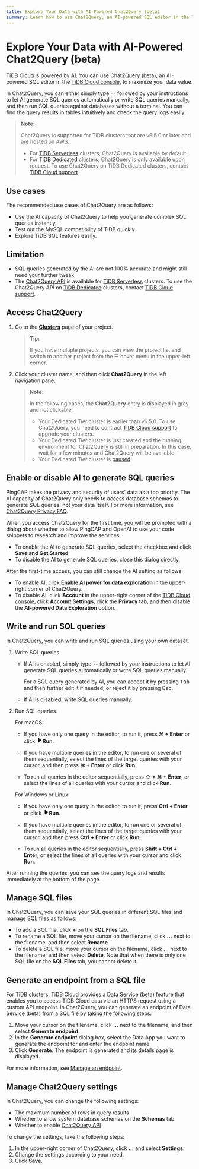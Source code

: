 ```yaml
---
title: Explore Your Data with AI-Powered Chat2Query (beta)
summary: Learn how to use Chat2Query, an AI-powered SQL editor in the TiDB Cloud console, to maximize your data value.
---
```


# Explore Your Data with AI-Powered Chat2Query (beta)

TiDB Cloud is powered by AI. You can use Chat2Query (beta), an AI-powered SQL editor in the [TiDB Cloud console](https://tidbcloud.com/), to maximize your data value.

In Chat2Query, you can either simply type `--` followed by your instructions to let AI generate SQL queries automatically or write SQL queries manually, and then run SQL queries against databases without a terminal. You can find the query results in tables intuitively and check the query logs easily.

> **Note:**
>
> Chat2Query is supported for TiDB clusters that are v6.5.0 or later and are hosted on AWS.
>
> - For [TiDB Serverless](/tidb-cloud/select-cluster-tier.md#tidb-serverless-beta) clusters, Chat2Query is available by default.
> - For [TiDB Dedicated](/tidb-cloud/select-cluster-tier.md#tidb-dedicated) clusters, Chat2Query is only available upon request. To use Chat2Query on TiDB Dedicated clusters, contact [TiDB Cloud support](/tidb-cloud/tidb-cloud-support.md).

## Use cases

The recommended use cases of Chat2Query are as follows:

- Use the AI capacity of Chat2Query to help you generate complex SQL queries instantly.
- Test out the MySQL compatibility of TiDB quickly.
- Explore TiDB SQL features easily.

## Limitation

- SQL queries generated by the AI are not 100% accurate and might still need your further tweak.
- The [Chat2Query API](/tidb-cloud/use-chat2query-api.md) is available for [TiDB Serverless](/tidb-cloud/select-cluster-tier.md#tidb-serverless-beta) clusters. To use the Chat2Query API on [TiDB Dedicated](/tidb-cloud/select-cluster-tier.md#tidb-dedicated) clusters, contact [TiDB Cloud support](/tidb-cloud/tidb-cloud-support.md).

## Access Chat2Query

1. Go to the [**Clusters**](https://tidbcloud.com/console/clusters) page of your project.

    > **Tip:**
    >
    > If you have multiple projects, you can view the project list and switch to another project from the ☰ hover menu in the upper-left corner.

2. Click your cluster name, and then click **Chat2Query** in the left navigation pane.

    > **Note:**
    >
    > In the following cases, the **Chat2Query** entry is displayed in grey and not clickable.
    >
    > - Your Dedicated Tier cluster is earlier than v6.5.0. To use Chat2Query, you need to contract [TiDB Cloud support](/tidb-cloud/tidb-cloud-support.md) to upgrade your clusters.
    > - Your Dedicated Tier cluster is just created and the running environment for Chat2Query is still in preparation. In this case, wait for a few minutes and Chat2Query will be available.
    > - Your Dedicated Tier cluster is [paused](/tidb-cloud/pause-or-resume-tidb-cluster.md).

## Enable or disable AI to generate SQL queries

PingCAP takes the privacy and security of users' data as a top priority. The AI capacity of Chat2Query only needs to access database schemas to generate SQL queries, not your data itself. For more information, see [Chat2Query Privacy FAQ](https://www.pingcap.com/privacy-policy/privacy-chat2query).

When you access Chat2Query for the first time, you will be prompted with a dialog about whether to allow PingCAP and OpenAI to use your code snippets to research and improve the services.

- To enable the AI to generate SQL queries, select the checkbox and click **Save and Get Started**.
- To disable the AI to generate SQL queries, close this dialog directly.

After the first-time access, you can still change the AI setting as follows:

- To enable AI, click **Enable AI power for data exploration** in the upper-right corner of Chat2Query.
- To disable AI, click <MDSvgIcon name="icon-top-account-settings" /> **Account** in the upper-right corner of the [TiDB Cloud console](https://tidbcloud.com/), click **Account Settings**, click the **Privacy** tab, and then disable the **AI-powered Data Exploration** option.

## Write and run SQL queries

In Chat2Query, you can write and run SQL queries using your own dataset.

1. Write SQL queries.

    - If AI is enabled, simply type `--` followed by your instructions to let AI generate SQL queries automatically or write SQL queries manually.

        For a SQL query generated by AI, you can accept it by pressing <kbd>Tab</kbd> and then further edit it if needed, or reject it by pressing <kbd>Esc</kbd>.

    - If AI is disabled, write SQL queries manually.

2. Run SQL queries.

    <SimpleTab>
    <div label="macOS">

    For macOS:

    - If you have only one query in the editor, to run it, press **⌘ + Enter** or click <svg width="1rem" height="1rem" viewBox="0 0 24 24" fill="none" xmlns="http://www.w3.org/2000/svg"><path d="M6.70001 20.7756C6.01949 20.3926 6.00029 19.5259 6.00034 19.0422L6.00034 12.1205L6 5.33028C6 4.75247 6.00052 3.92317 6.38613 3.44138C6.83044 2.88625 7.62614 2.98501 7.95335 3.05489C8.05144 3.07584 8.14194 3.12086 8.22438 3.17798L19.2865 10.8426C19.2955 10.8489 19.304 10.8549 19.3126 10.8617C19.4069 10.9362 20 11.4314 20 12.1205C20 12.7913 19.438 13.2784 19.3212 13.3725C19.307 13.3839 19.2983 13.3902 19.2831 13.4002C18.8096 13.7133 8.57995 20.4771 8.10002 20.7756C7.60871 21.0812 7.22013 21.0683 6.70001 20.7756Z" fill="currentColor"></path></svg>**Run**.

    - If you have multiple queries in the editor, to run one or several of them sequentially, select the lines of the target queries with your cursor, and then press **⌘ + Enter** or click **Run**.

    - To run all queries in the editor sequentially, press **⇧ + ⌘ + Enter**, or select the lines of all queries with your cursor and click **Run**.

    </div>

    <div label="Windows/Linux">

    For Windows or Linux:

    - If you have only one query in the editor, to run it, press **Ctrl + Enter** or click <svg width="1rem" height="1rem" viewBox="0 0 24 24" fill="none" xmlns="http://www.w3.org/2000/svg"><path d="M6.70001 20.7756C6.01949 20.3926 6.00029 19.5259 6.00034 19.0422L6.00034 12.1205L6 5.33028C6 4.75247 6.00052 3.92317 6.38613 3.44138C6.83044 2.88625 7.62614 2.98501 7.95335 3.05489C8.05144 3.07584 8.14194 3.12086 8.22438 3.17798L19.2865 10.8426C19.2955 10.8489 19.304 10.8549 19.3126 10.8617C19.4069 10.9362 20 11.4314 20 12.1205C20 12.7913 19.438 13.2784 19.3212 13.3725C19.307 13.3839 19.2983 13.3902 19.2831 13.4002C18.8096 13.7133 8.57995 20.4771 8.10002 20.7756C7.60871 21.0812 7.22013 21.0683 6.70001 20.7756Z" fill="currentColor"></path></svg>**Run**.

    - If you have multiple queries in the editor, to run one or several of them sequentially, select the lines of the target queries with your cursor, and then press **Ctrl + Enter** or click **Run**.

    - To run all queries in the editor sequentially, press **Shift + Ctrl + Enter**, or select the lines of all queries with your cursor and click **Run**.

    </div>
    </SimpleTab>

After running the queries, you can see the query logs and results immediately at the bottom of the page.

## Manage SQL files

In Chat2Query, you can save your SQL queries in different SQL files and manage SQL files as follows:

- To add a SQL file, click **+** on the **SQL Files** tab.
- To rename a SQL file, move your cursor on the filename, click **...** next to the filename, and then select **Rename**.
- To delete a SQL file, move your cursor on the filename, click **...** next to the filename, and then select **Delete**. Note that when there is only one SQL file on the **SQL Files** tab, you cannot delete it.

## Generate an endpoint from a SQL file

For TiDB clusters, TiDB Cloud provides a [Data Service (beta)](/tidb-cloud/data-service-overview.md) feature that enables you to access TiDB Cloud data via an HTTPS request using a custom API endpoint. In Chat2Query, you can generate an endpoint of Data Service (beta) from a SQL file by taking the following steps:

1. Move your cursor on the filename, click **...** next to the filename, and then select **Generate endpoint**.
2. In the **Generate endpoint** dialog box, select the Data App you want to generate the endpoint for and enter the endpoint name.
3. Click **Generate**. The endpoint is generated and its details page is displayed.

For more information, see [Manage an endpoint](/tidb-cloud/data-service-manage-endpoint.md).

## Manage Chat2Query settings

In Chat2Query, you can change the following settings:

- The maximum number of rows in query results
- Whether to show system database schemas on the **Schemas** tab
- Whether to enable [Chat2Query API](/tidb-cloud/use-chat2query-api.md)

To change the settings, take the following steps:

1. In the upper-right corner of Chat2Query, click **...** and select **Settings**.
2. Change the settings according to your need.
3. Click **Save**.
